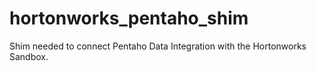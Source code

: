 hortonworks_pentaho_shim
========================

Shim needed to connect Pentaho Data Integration with the Hortonworks Sandbox.
